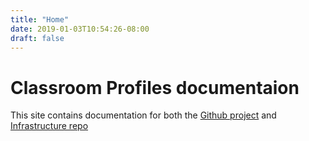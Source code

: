 ```yaml
---
title: "Home"
date: 2019-01-03T10:54:26-08:00
draft: false
---
```

# Classroom Profiles documentaion
This site contains documentation for both the [Github project](https://github.com/CSUN-Comp490/classroom-profiles) and [Infrastructure repo](https://github.com/digitalsoba/classroom-profiles-ops)